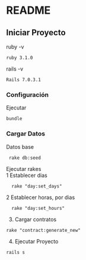 # README

## Iniciar Proyecto
ruby -v
```
ruby 3.1.0
```

rails -v 
```
Rails 7.0.3.1
```

### Configuración
Ejecutar
```
bundle
```

### Cargar Datos
Datos base
```
 rake db:seed
```

Ejecutar rakes  
1 Establecer dias
```
  rake "day:set_days"
```

2 Establecer horas, por dias
```
  rake "day:set_hours"
```

3. Cargar contratos
```
rake "contract:generate_new"
```

4. Ejecutar Proyecto
```
rails s
```
